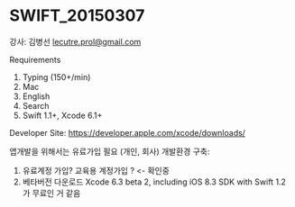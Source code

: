 # SWIFT_20150307

강사: 김병선 <lecutre.prol@gmail.com>

Requirements

 1. Typing (150+/min)
 2. Mac
 3. English
 4. Search
 5. Swift 1.1+, Xcode 6.1+
 
Developer Site: https://developer.apple.com/xcode/downloads/

앱개발을 위해서는 유료가입 필요 (개인, 회사)
개발환경 구축: 
 1. 유료계정 가입? 교육용 계정가입 ? <- 확인중
 2. 베타버전 다운로드 Xcode 6.3 beta 2, including iOS 8.3 SDK with Swift 1.2 가 무료인 거 같음


